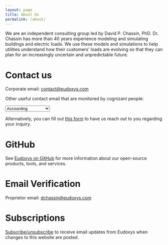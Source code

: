 ```yaml
---
layout: page
title: About Us
permalink: /about/
---
```


We are an independent consulting group led by David P. Chassin, PhD. Dr. Chassin has more than 40 years experience modeling and simulating buildings and electric loads. We use these models and simulations to help utilities understand how their customers’ loads are evolving so that they can plan for an increasingly uncertain and unpredictable future.

# Contact us

Corporate email: contact@eudoxys.com

Other useful contact email that are monitored by cognizant people:

<select>
  <option value="accounting@eudoxys.com">Accounting</option>
  <option value="accounts.payable@eudoxys.com">Accounts payable</option>
  <option value="accounts.receivable@eudoxys.com">Accounts receivable</option>
  <option value="contracts@eudoxys.com">Contracts</option>
  <option value="legal@eudoxys.com">Legal</option>
  <option value="operations@eudoxys.com">Operations</option>
  <option value="security@eudoxys.com">Security</option>
  <option value="support@eudoxys.com">Support</option>
</select>


Alternatively, you can fill out [this form](https://docs.google.com/forms/d/e/1FAIpQLSer5PnrZ8_ZiJod1kf6pUG_flPbsc2AtxRx5BMiRiM8uM_vaA/viewform) to have us reach out to you regarding your inquiry.

# GitHub

See [Eudoxys on GitHub](https://github.com/eudoxys) for more information about our open-source products, tools, and services.

# Email Verification

Proprietor email: dchassin@eudoxys.com

# Subscriptions

[Subscribe/unsubscribe](https://forms.gle/maeprnx4uwvQLtD77) to receive email updates from Eudoxys when changes to this website are posted.
